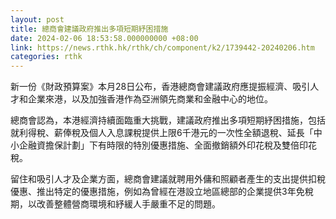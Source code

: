 ```yaml
---
layout: post
title: 總商會建議政府推出多項短期紓困措施
date: 2024-02-06 18:53:58.000000000 +08:00
link: https://news.rthk.hk/rthk/ch/component/k2/1739442-20240206.htm
categories: rthk
---
```


新一份《財政預算案》本月28日公布，香港總商會建議政府應提振經濟、吸引人才和企業來港，以及加強香港作為亞洲領先商業和金融中心的地位。

總商會認為，本港經濟持續面臨重大挑戰，建議政府推出多項短期紓困措施，包括就利得稅、薪俸稅及個人入息課稅提供上限6千港元的一次性全額退稅、延長「中小企融資擔保計劃」下有時限的特別優惠措施、全面撤銷額外印花稅及雙倍印花稅。

留住和吸引人才及企業方面，總商會建議就聘用外傭和照顧者產生的支出提供扣稅優惠、推出特定的優惠措施，例如為曾經在港設立地區總部的企業提供3年免稅期，以改善整體營商環境和紓緩人手嚴重不足的問題。
